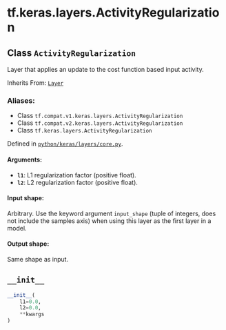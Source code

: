 <div itemscope itemtype="http://developers.google.com/ReferenceObject">
<meta itemprop="name" content="tf.keras.layers.ActivityRegularization" />
<meta itemprop="path" content="Stable" />
<meta itemprop="property" content="__init__"/>
</div>

# tf.keras.layers.ActivityRegularization

## Class `ActivityRegularization`

Layer that applies an update to the cost function based input activity.

Inherits From: [`Layer`](../../../tf/keras/layers/Layer.md)

### Aliases:

* Class `tf.compat.v1.keras.layers.ActivityRegularization`
* Class `tf.compat.v2.keras.layers.ActivityRegularization`
* Class `tf.keras.layers.ActivityRegularization`



Defined in [`python/keras/layers/core.py`](/code/stable/tensorflow/python/keras/layers/core.py).

<!-- Placeholder for "Used in" -->


#### Arguments:


* <b>`l1`</b>: L1 regularization factor (positive float).
* <b>`l2`</b>: L2 regularization factor (positive float).


#### Input shape:

Arbitrary. Use the keyword argument `input_shape`
(tuple of integers, does not include the samples axis)
when using this layer as the first layer in a model.



#### Output shape:

Same shape as input.


<h2 id="__init__"><code>__init__</code></h2>

``` python
__init__(
    l1=0.0,
    l2=0.0,
    **kwargs
)
```






